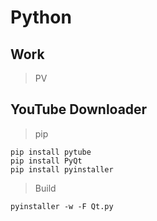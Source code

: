# Python



## Work

> PV





## YouTube Downloader

> pip

```
pip install pytube
pip install PyQt
pip install pyinstaller
```

> Build

```
pyinstaller -w -F Qt.py
```

